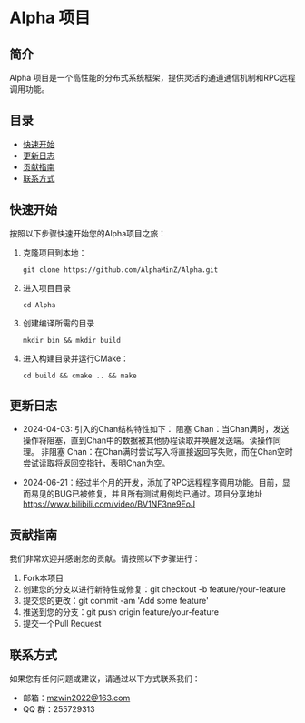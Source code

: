 # Alpha 项目

## 简介
Alpha 项目是一个高性能的分布式系统框架，提供灵活的通道通信机制和RPC远程调用功能。

## 目录
- [快速开始](#快速开始)
- [更新日志](#更新日志)
- [贡献指南](#贡献指南)
- [联系方式](#联系方式)

## 快速开始 <a name="快速开始"></a>
按照以下步骤快速开始您的Alpha项目之旅：

1. 克隆项目到本地：
   ```
   git clone https://github.com/AlphaMinZ/Alpha.git
   ```
2. 进入项目目录
    ```
    cd Alpha
    ```
3. 创建编译所需的目录
    ```
    mkdir bin && mkdir build
    ```
4. 进入构建目录并运行CMake：
    ```
    cd build && cmake .. && make
    ```

## 更新日志 <a name="更新日志"></a>
- 2024-04-03: 引入的Chan结构特性如下：
阻塞 Chan：当Chan满时，发送操作将阻塞，直到Chan中的数据被其他协程读取并唤醒发送端。读操作同理。
非阻塞 Chan：在Chan满时尝试写入将直接返回写失败，而在Chan空时尝试读取将返回空指针，表明Chan为空。

- 2024-06-21：经过半个月的开发，添加了RPC远程程序调用功能。目前，显而易见的BUG已被修复，并且所有测试用例均已通过。项目分享地址 https://www.bilibili.com/video/BV1NF3ne9EoJ

## 贡献指南 <a name="贡献指南"></a>
我们非常欢迎并感谢您的贡献。请按照以下步骤进行：
1. Fork本项目
2. 创建您的分支以进行新特性或修复：git checkout -b feature/your-feature
3. 提交您的更改：git commit -am 'Add some feature'
4. 推送到您的分支：git push origin feature/your-feature
5. 提交一个Pull Request

## 联系方式 <a name="联系方式"></a>
如果您有任何问题或建议，请通过以下方式联系我们：
- 邮箱：mzwin2022@163.com
- QQ 群：255729313